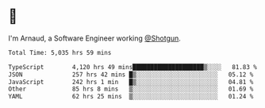 # 👋

I'm Arnaud, a Software Engineer working [@Shotgun](https://shotgun.live).

<!--START_SECTION:waka-->

```txt
Total Time: 5,035 hrs 59 mins

TypeScript        4,120 hrs 49 mins████████████████████▒░░░░   81.83 %
JSON              257 hrs 42 mins █▒░░░░░░░░░░░░░░░░░░░░░░░   05.12 %
JavaScript        242 hrs 1 min   █▒░░░░░░░░░░░░░░░░░░░░░░░   04.81 %
Other             85 hrs 8 mins   ▒░░░░░░░░░░░░░░░░░░░░░░░░   01.69 %
YAML              62 hrs 25 mins  ▒░░░░░░░░░░░░░░░░░░░░░░░░   01.24 %
```

<!--END_SECTION:waka-->
